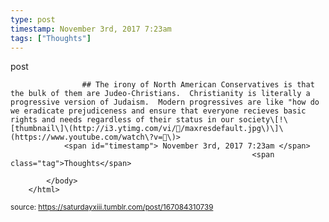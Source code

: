 ```yaml
---
type: post
timestamp: November 3rd, 2017 7:23am
tags: ["Thoughts"]
---
```

post

                    ## The irony of North American Conservatives is that the bulk of them are Judeo-Christians.  Christianity is literally a progressive version of Judaism.  Modern progressives are like "how do we eradicate prejudiceness and ensure that everyone recieves basic rights and needs regardless of their status in our society\[!\[thumbnail\]\(http://i3.ytimg.com/vi//maxresdefault.jpg\)\]\(https://www.youtube.com/watch\?v=\)>
                <span id="timestamp"> November 3rd, 2017 7:23am </span>
                                                          <span class="tag">Thoughts</span>
                                                    
            </body>
        </html>

        
<small>source: https://saturdayxiii.tumblr.com/post/167084310739</small>